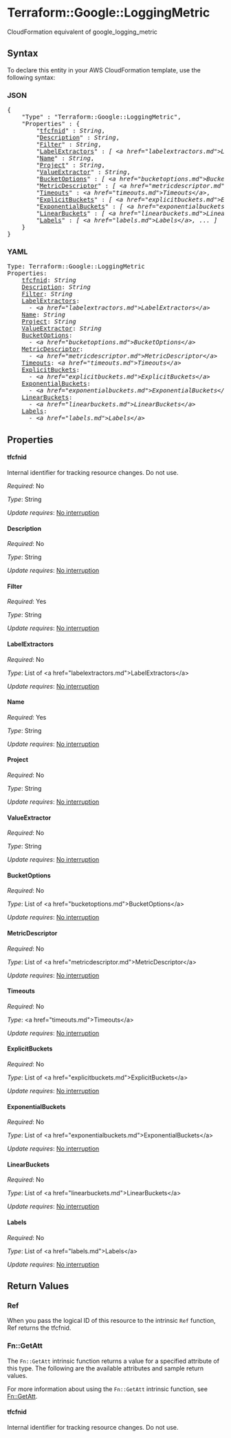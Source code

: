 # Terraform::Google::LoggingMetric

CloudFormation equivalent of google_logging_metric

## Syntax

To declare this entity in your AWS CloudFormation template, use the following syntax:

### JSON

<pre>
{
    "Type" : "Terraform::Google::LoggingMetric",
    "Properties" : {
        "<a href="#tfcfnid" title="tfcfnid">tfcfnid</a>" : <i>String</i>,
        "<a href="#description" title="Description">Description</a>" : <i>String</i>,
        "<a href="#filter" title="Filter">Filter</a>" : <i>String</i>,
        "<a href="#labelextractors" title="LabelExtractors">LabelExtractors</a>" : <i>[ &lt;a href=&#34;labelextractors.md&#34;&gt;LabelExtractors&lt;/a&gt;, ... ]</i>,
        "<a href="#name" title="Name">Name</a>" : <i>String</i>,
        "<a href="#project" title="Project">Project</a>" : <i>String</i>,
        "<a href="#valueextractor" title="ValueExtractor">ValueExtractor</a>" : <i>String</i>,
        "<a href="#bucketoptions" title="BucketOptions">BucketOptions</a>" : <i>[ &lt;a href=&#34;bucketoptions.md&#34;&gt;BucketOptions&lt;/a&gt;, ... ]</i>,
        "<a href="#metricdescriptor" title="MetricDescriptor">MetricDescriptor</a>" : <i>[ &lt;a href=&#34;metricdescriptor.md&#34;&gt;MetricDescriptor&lt;/a&gt;, ... ]</i>,
        "<a href="#timeouts" title="Timeouts">Timeouts</a>" : <i>&lt;a href=&#34;timeouts.md&#34;&gt;Timeouts&lt;/a&gt;</i>,
        "<a href="#explicitbuckets" title="ExplicitBuckets">ExplicitBuckets</a>" : <i>[ &lt;a href=&#34;explicitbuckets.md&#34;&gt;ExplicitBuckets&lt;/a&gt;, ... ]</i>,
        "<a href="#exponentialbuckets" title="ExponentialBuckets">ExponentialBuckets</a>" : <i>[ &lt;a href=&#34;exponentialbuckets.md&#34;&gt;ExponentialBuckets&lt;/a&gt;, ... ]</i>,
        "<a href="#linearbuckets" title="LinearBuckets">LinearBuckets</a>" : <i>[ &lt;a href=&#34;linearbuckets.md&#34;&gt;LinearBuckets&lt;/a&gt;, ... ]</i>,
        "<a href="#labels" title="Labels">Labels</a>" : <i>[ &lt;a href=&#34;labels.md&#34;&gt;Labels&lt;/a&gt;, ... ]</i>
    }
}
</pre>

### YAML

<pre>
Type: Terraform::Google::LoggingMetric
Properties:
    <a href="#tfcfnid" title="tfcfnid">tfcfnid</a>: <i>String</i>
    <a href="#description" title="Description">Description</a>: <i>String</i>
    <a href="#filter" title="Filter">Filter</a>: <i>String</i>
    <a href="#labelextractors" title="LabelExtractors">LabelExtractors</a>: <i>
      - &lt;a href=&#34;labelextractors.md&#34;&gt;LabelExtractors&lt;/a&gt;</i>
    <a href="#name" title="Name">Name</a>: <i>String</i>
    <a href="#project" title="Project">Project</a>: <i>String</i>
    <a href="#valueextractor" title="ValueExtractor">ValueExtractor</a>: <i>String</i>
    <a href="#bucketoptions" title="BucketOptions">BucketOptions</a>: <i>
      - &lt;a href=&#34;bucketoptions.md&#34;&gt;BucketOptions&lt;/a&gt;</i>
    <a href="#metricdescriptor" title="MetricDescriptor">MetricDescriptor</a>: <i>
      - &lt;a href=&#34;metricdescriptor.md&#34;&gt;MetricDescriptor&lt;/a&gt;</i>
    <a href="#timeouts" title="Timeouts">Timeouts</a>: <i>&lt;a href=&#34;timeouts.md&#34;&gt;Timeouts&lt;/a&gt;</i>
    <a href="#explicitbuckets" title="ExplicitBuckets">ExplicitBuckets</a>: <i>
      - &lt;a href=&#34;explicitbuckets.md&#34;&gt;ExplicitBuckets&lt;/a&gt;</i>
    <a href="#exponentialbuckets" title="ExponentialBuckets">ExponentialBuckets</a>: <i>
      - &lt;a href=&#34;exponentialbuckets.md&#34;&gt;ExponentialBuckets&lt;/a&gt;</i>
    <a href="#linearbuckets" title="LinearBuckets">LinearBuckets</a>: <i>
      - &lt;a href=&#34;linearbuckets.md&#34;&gt;LinearBuckets&lt;/a&gt;</i>
    <a href="#labels" title="Labels">Labels</a>: <i>
      - &lt;a href=&#34;labels.md&#34;&gt;Labels&lt;/a&gt;</i>
</pre>

## Properties

#### tfcfnid

Internal identifier for tracking resource changes. Do not use.

_Required_: No

_Type_: String

_Update requires_: [No interruption](https://docs.aws.amazon.com/AWSCloudFormation/latest/UserGuide/using-cfn-updating-stacks-update-behaviors.html#update-no-interrupt)

#### Description

_Required_: No

_Type_: String

_Update requires_: [No interruption](https://docs.aws.amazon.com/AWSCloudFormation/latest/UserGuide/using-cfn-updating-stacks-update-behaviors.html#update-no-interrupt)

#### Filter

_Required_: Yes

_Type_: String

_Update requires_: [No interruption](https://docs.aws.amazon.com/AWSCloudFormation/latest/UserGuide/using-cfn-updating-stacks-update-behaviors.html#update-no-interrupt)

#### LabelExtractors

_Required_: No

_Type_: List of &lt;a href=&#34;labelextractors.md&#34;&gt;LabelExtractors&lt;/a&gt;

_Update requires_: [No interruption](https://docs.aws.amazon.com/AWSCloudFormation/latest/UserGuide/using-cfn-updating-stacks-update-behaviors.html#update-no-interrupt)

#### Name

_Required_: Yes

_Type_: String

_Update requires_: [No interruption](https://docs.aws.amazon.com/AWSCloudFormation/latest/UserGuide/using-cfn-updating-stacks-update-behaviors.html#update-no-interrupt)

#### Project

_Required_: No

_Type_: String

_Update requires_: [No interruption](https://docs.aws.amazon.com/AWSCloudFormation/latest/UserGuide/using-cfn-updating-stacks-update-behaviors.html#update-no-interrupt)

#### ValueExtractor

_Required_: No

_Type_: String

_Update requires_: [No interruption](https://docs.aws.amazon.com/AWSCloudFormation/latest/UserGuide/using-cfn-updating-stacks-update-behaviors.html#update-no-interrupt)

#### BucketOptions

_Required_: No

_Type_: List of &lt;a href=&#34;bucketoptions.md&#34;&gt;BucketOptions&lt;/a&gt;

_Update requires_: [No interruption](https://docs.aws.amazon.com/AWSCloudFormation/latest/UserGuide/using-cfn-updating-stacks-update-behaviors.html#update-no-interrupt)

#### MetricDescriptor

_Required_: No

_Type_: List of &lt;a href=&#34;metricdescriptor.md&#34;&gt;MetricDescriptor&lt;/a&gt;

_Update requires_: [No interruption](https://docs.aws.amazon.com/AWSCloudFormation/latest/UserGuide/using-cfn-updating-stacks-update-behaviors.html#update-no-interrupt)

#### Timeouts

_Required_: No

_Type_: &lt;a href=&#34;timeouts.md&#34;&gt;Timeouts&lt;/a&gt;

_Update requires_: [No interruption](https://docs.aws.amazon.com/AWSCloudFormation/latest/UserGuide/using-cfn-updating-stacks-update-behaviors.html#update-no-interrupt)

#### ExplicitBuckets

_Required_: No

_Type_: List of &lt;a href=&#34;explicitbuckets.md&#34;&gt;ExplicitBuckets&lt;/a&gt;

_Update requires_: [No interruption](https://docs.aws.amazon.com/AWSCloudFormation/latest/UserGuide/using-cfn-updating-stacks-update-behaviors.html#update-no-interrupt)

#### ExponentialBuckets

_Required_: No

_Type_: List of &lt;a href=&#34;exponentialbuckets.md&#34;&gt;ExponentialBuckets&lt;/a&gt;

_Update requires_: [No interruption](https://docs.aws.amazon.com/AWSCloudFormation/latest/UserGuide/using-cfn-updating-stacks-update-behaviors.html#update-no-interrupt)

#### LinearBuckets

_Required_: No

_Type_: List of &lt;a href=&#34;linearbuckets.md&#34;&gt;LinearBuckets&lt;/a&gt;

_Update requires_: [No interruption](https://docs.aws.amazon.com/AWSCloudFormation/latest/UserGuide/using-cfn-updating-stacks-update-behaviors.html#update-no-interrupt)

#### Labels

_Required_: No

_Type_: List of &lt;a href=&#34;labels.md&#34;&gt;Labels&lt;/a&gt;

_Update requires_: [No interruption](https://docs.aws.amazon.com/AWSCloudFormation/latest/UserGuide/using-cfn-updating-stacks-update-behaviors.html#update-no-interrupt)

## Return Values

### Ref

When you pass the logical ID of this resource to the intrinsic `Ref` function, Ref returns the tfcfnid.

### Fn::GetAtt

The `Fn::GetAtt` intrinsic function returns a value for a specified attribute of this type. The following are the available attributes and sample return values.

For more information about using the `Fn::GetAtt` intrinsic function, see [Fn::GetAtt](https://docs.aws.amazon.com/AWSCloudFormation/latest/UserGuide/intrinsic-function-reference-getatt.html).

#### tfcfnid

Internal identifier for tracking resource changes. Do not use.

